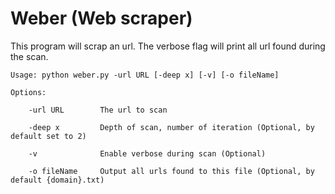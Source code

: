 # Weber (Web scraper)

This program will scrap an url. The verbose flag will print all url found during the scan.

	Usage: python weber.py -url URL [-deep x] [-v] [-o fileName]

	Options:

		-url URL        The url to scan

		-deep x         Depth of scan, number of iteration (Optional, by default set to 2)

		-v              Enable verbose during scan (Optional)

		-o fileName     Output all urls found to this file (Optional, by default {domain}.txt)
